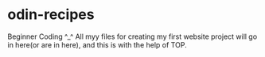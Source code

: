 # odin-recipes
Beginner Coding ^_^
All myy files for creating my first website project will go in here(or are in here), and this is with the help of TOP.